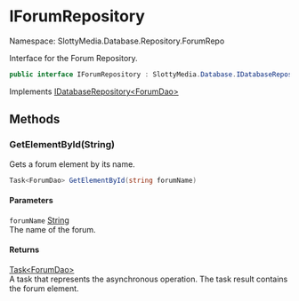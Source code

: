 # IForumRepository

Namespace: SlottyMedia.Database.Repository.ForumRepo

Interface for the Forum Repository.

```csharp
public interface IForumRepository : SlottyMedia.Database.IDatabaseRepository`1[[SlottyMedia.Database.Daos.ForumDao, SlottyMedia.Database, Version=1.0.0.0, Culture=neutral, PublicKeyToken=null]]
```

Implements [IDatabaseRepository&lt;ForumDao&gt;](./slottymedia.database.idatabaserepository-1.md)

## Methods

### **GetElementById(String)**

Gets a forum element by its name.

```csharp
Task<ForumDao> GetElementById(string forumName)
```

#### Parameters

`forumName` [String](https://docs.microsoft.com/en-us/dotnet/api/system.string)<br>
The name of the forum.

#### Returns

[Task&lt;ForumDao&gt;](https://docs.microsoft.com/en-us/dotnet/api/system.threading.tasks.task-1)<br>
A task that represents the asynchronous operation. The task result contains the forum element.
